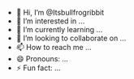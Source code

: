 - 👋 Hi, I’m @Itsbullfrogribbit
- 👀 I’m interested in ...
- 🌱 I’m currently learning ...
- 💞️ I’m looking to collaborate on ...
- 📫 How to reach me ...
- 😄 Pronouns: ...
- ⚡ Fun fact: ...

<!---
Itsbullfrogribbit/Itsbullfrogribbit is a ✨ special ✨ repository because its `README.md` (this file) appears on your GitHub profile.
You can click the Preview link to take a look at your changes.
--->
